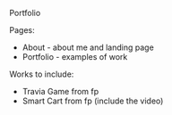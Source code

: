 Portfolio

Pages:
- About - about me and landing page
- Portfolio - examples of work

Works to include:
- Travia Game from fp
- Smart Cart from fp (include the video)